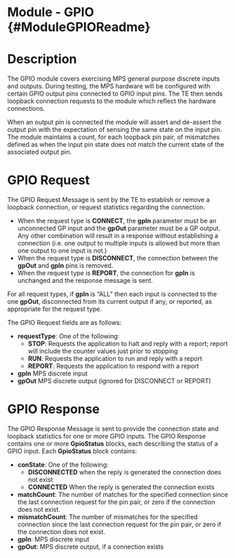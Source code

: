 # Module - GPIO {#ModuleGPIOReadme}

Description
===========

The GPIO module covers exercising MPS general purpose discrete inputs and
outputs.  During testing, the MPS hardware will be configured with certain
GPIO output pins connected to GPIO input pins.  The TE then sends loopback
connection requests to the module which reflect the hardware connections.

When an output pin is connected the module will assert and de-assert the output
pin with the expectation of sensing the same state on the input pin.
The module maintains a count, for each loopback pin pair, of mismatches
defined as when the input pin state does not match the current state of the
associated output pin.


GPIO Request
============

The GPIO Request Message is sent by the TE to establish or remove a loopback 
connection, or request statistics regarding the connection.   

  * When the request type is __CONNECT__, the __gpIn__ parameter must be an 
    unconnected GP input and the __gpOut__ parameter must be a GP output.
    Any other combination will result in a response without establishing
    a connection (i.e. one output to multiple inputs is allowed but more
    than one output to one input is not.) 
  * When the request type is __DISCONNECT__, the connection between the
    __gpOut__ and __gpIn__ pins is removed. 
  * When the request type is __REPORT__, the connection for __gpIn__ is unchanged
    and the response message is sent. 

For all request types, if __gpIn__ is “ALL” then each input is connected to the
one __gpOut__, disconnected from its current output if any, or reported, as
appropriate for the request type.

The GPIO Request fields are as follows:

  * __requestType__: One of the following:
    + __STOP__: Requests the application to halt and reply with a report;
      report will include the counter values just prior to stopping 
    + __RUN__: Requests the application to run and reply with a report
    + __REPORT__: Requests the application to respond with a report
  * __gpIn__  	MPS discrete input
  * __gpOut__	MPS discrete output (ignored for DISCONNECT or REPORT)


GPIO Response
=============

The GPIO Response Message is sent to provide the connection state and loopback
statistics for one or more GPIO inputs. The GPIO Response contains one or more
__GpioStatus__ blocks, each describing the status of a GPIO input.  Each
__GpioStatus__ block contains:

  * __conState__: One of the following:
    + __DISCONNECTED__ when the reply is generated the connection does not exist
    + __CONNECTED__ When the reply is generated the connection exists
  * __matchCount__: The number of matches for the specified connection since
    the last connection request for the pin pair, or zero if the connection
    does not exist.
  * __mismatchCount__: The number of mismatches for the specified connection
    since the last connection request for the pin pair, or zero if the
    connection does not exist.
  * __gpIn__: MPS discrete input 
  * __gpOut__: MPS discrete output, if a connection exists
